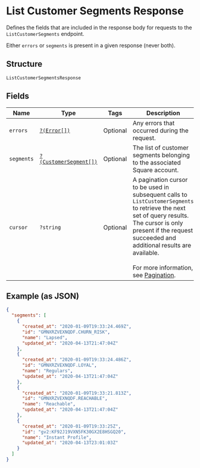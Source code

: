
# List Customer Segments Response

Defines the fields that are included in the response body for requests to the `ListCustomerSegments` endpoint.

Either `errors` or `segments` is present in a given response (never both).

## Structure

`ListCustomerSegmentsResponse`

## Fields

| Name | Type | Tags | Description | Getter | Setter |
|  --- | --- | --- | --- | --- | --- |
| `errors` | [`?(Error[])`](/doc/models/error.md) | Optional | Any errors that occurred during the request. | getErrors(): ?array | setErrors(?array errors): void |
| `segments` | [`?(CustomerSegment[])`](/doc/models/customer-segment.md) | Optional | The list of customer segments belonging to the associated Square account. | getSegments(): ?array | setSegments(?array segments): void |
| `cursor` | `?string` | Optional | A pagination cursor to be used in subsequent calls to `ListCustomerSegments`<br>to retrieve the next set of query results. The cursor is only present if the request succeeded and<br>additional results are available.<br><br>For more information, see [Pagination](https://developer.squareup.com/docs/working-with-apis/pagination). | getCursor(): ?string | setCursor(?string cursor): void |

## Example (as JSON)

```json
{
  "segments": [
    {
      "created_at": "2020-01-09T19:33:24.469Z",
      "id": "GMNXRZVEXNQDF.CHURN_RISK",
      "name": "Lapsed",
      "updated_at": "2020-04-13T21:47:04Z"
    },
    {
      "created_at": "2020-01-09T19:33:24.486Z",
      "id": "GMNXRZVEXNQDF.LOYAL",
      "name": "Regulars",
      "updated_at": "2020-04-13T21:47:04Z"
    },
    {
      "created_at": "2020-01-09T19:33:21.813Z",
      "id": "GMNXRZVEXNQDF.REACHABLE",
      "name": "Reachable",
      "updated_at": "2020-04-13T21:47:04Z"
    },
    {
      "created_at": "2020-01-09T19:33:25Z",
      "id": "gv2:KF92J19VXN5FK30GX2E8HSGQ20",
      "name": "Instant Profile",
      "updated_at": "2020-04-13T23:01:03Z"
    }
  ]
}
```


